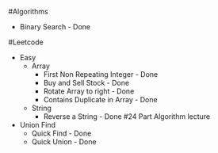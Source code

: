 #Algorithms
- Binary Search - Done

#Leetcode
  - Easy
    - Array
        - First Non Repeating Integer - Done
        - Buy and Sell Stock - Done
        - Rotate Array to right - Done
        - Contains Duplicate in Array - Done
    - String
        - Reverse a String - Done
#24 Part Algorithm lecture
- Union Find
  - Quick Find - Done
  - Quick Union - Done
